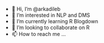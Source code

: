 - 👋 Hi, I’m @arkadileb
- 👀 I’m interested in NLP and DMS
- 🌱 I’m currently learning R Blogdown
- 💞️ I’m looking to collaborate on R
- 📫 How to reach me ...

<!---
arkadileb/arkadileb is a ✨ special ✨ repository because its `README.md` (this file) appears on your GitHub profile.
You can click the Preview link to take a look at your changes.
--->
